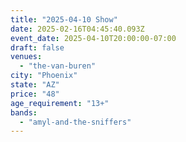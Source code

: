 ```yaml
---
title: "2025-04-10 Show"
date: 2025-02-16T04:45:40.093Z
event_date: 2025-04-10T20:00:00-07:00
draft: false
venues:
  - "the-van-buren"
city: "Phoenix"
state: "AZ"
price: "48"
age_requirement: "13+"
bands:
  - "amyl-and-the-sniffers"
---
```

